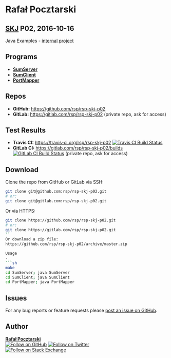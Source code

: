 Rafał Pocztarski
=
[SKJ][skj-url] P02, 2016-10-16
-
Java Examples -
[internal project](https://github.com/rsp/rsp-internal#readme)

Programs
-
* [**SumServer**](SumServer)
* [**SumClient**](SumClient)
* [**PortMapper**](PortMapper)

Repos
-
* **GitHub:** https://github.com/rsp/rsp-skj-p02
* **GitLab:** https://gitlab.com/rsp/rsp-skj-p02 (private repo, ask for access)

Test Results
-
* **Travis CI:** https://travis-ci.org/rsp/rsp-skj-p02 [![Travis CI Build Status][travis-img]][travis-url]
* **GitLab CI:** https://gitlab.com/rsp/rsp-skj-p02/builds [![GitLab CI Build Status][gitlabci-img]][gitlabci-url] (private repo, ask for access)

Download
-
Clone the repo from GitHub or GitLab via SSH:
```sh
git clone git@github.com:rsp/rsp-skj-p02.git
# or:
git clone git@gitlab.com:rsp/rsp-skj-p02.git
```
Or via HTTPS:
```sh
git clone https://github.com/rsp/rsp-skj-p02.git
# or:
git clone https://gitlab.com/rsp/rsp-skj-p02.git
``
Or download a zip file:
https://github.com/rsp/rsp-skj-p02/archive/master.zip

Usage
-
```sh
make
cd SumServer; java SumServer
cd SumClient; java SumClient
cd PortMapper; java PortMapper
```

Issues
------
For any bug reports or feature requests please
[post an issue on GitHub][issues-url].

Author
------
[**Rafał Pocztarski**](https://pocztarski.com/)
<br/>
[![Follow on GitHub][github-follow-img]][github-follow-url]
[![Follow on Twitter][twitter-follow-img]][twitter-follow-url]
<br/>
[![Follow on Stack Exchange][stackexchange-img]][stackoverflow-url]

[skj-url]: https://github.com/rsp/rsp-skj#readme
[github-url]: https://github.com/rsp/rsp-skj-p02
[issues-url]: https://github.com/rsp/rsp-skj-p02/issues
[gitlab-url]: https://gitlab.com/rsp/rsp-skj-p02
[travis-img]: https://travis-ci.org/rsp/rsp-skj-p02.svg?branch=master
[travis-url]: https://travis-ci.org/rsp/rsp-skj-p02
[gitlabci-img]: https://gitlab.com/rsp/rsp-skj-p02/badges/master/build.svg
[gitlabci-url]: https://gitlab.com/rsp/rsp-skj-p02/builds
[github-follow-url]: https://github.com/rsp
[github-follow-img]: https://img.shields.io/github/followers/rsp.svg?style=social&label=Follow
[twitter-follow-url]: https://twitter.com/intent/follow?screen_name=pocztarski
[twitter-follow-img]: https://img.shields.io/twitter/follow/pocztarski.svg?style=social&label=Follow
[stackoverflow-url]: https://stackoverflow.com/users/613198/rsp
[stackexchange-url]: https://stackexchange.com/users/303952/rsp
[stackexchange-img]: https://stackexchange.com/users/flair/303952.png
